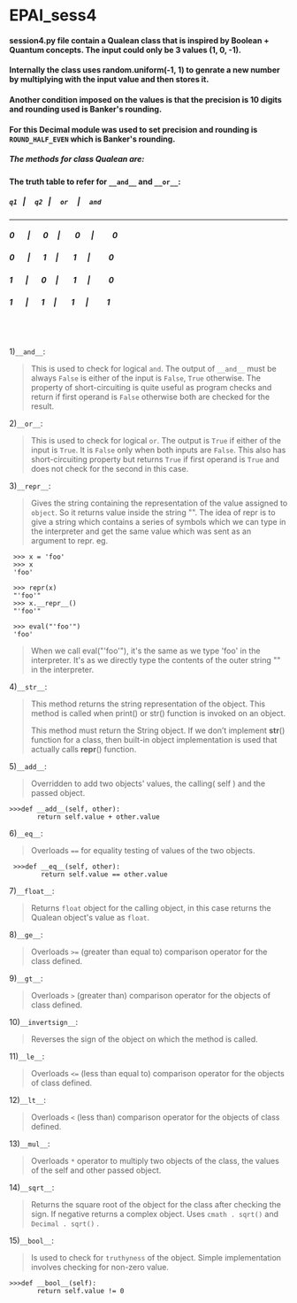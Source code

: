# EPAI_sess4

#### session4.py file contain a Qualean class that is inspired by Boolean + Quantum concepts. The input could only be 3 values (1, 0, -1).

#### Internally the class uses random.uniform(-1, 1) to genrate a new number by multiplying with the input value and then stores it.

#### Another condition imposed on the values is that the precision is 10 digits and rounding used is Banker's rounding.

#### For this Decimal module was used to set precision and rounding is ` ROUND_HALF_EVEN ` which is Banker's rounding.

##### The methods for class Qualean are:

#### The truth table to refer for `__and__` and `__or__`:
#####  `q1`&nbsp;&nbsp;   |&nbsp;&nbsp;&nbsp;&nbsp;    `q2`&nbsp;&nbsp;   |&nbsp;&nbsp;&nbsp;&nbsp;   `or`&nbsp;&nbsp;&nbsp;&nbsp;   |&nbsp;&nbsp;&nbsp;&nbsp;   `and`&nbsp;&nbsp;&nbsp;&nbsp;

-----------------------------------------------------
#####  0&nbsp;&nbsp;&nbsp;&nbsp;&nbsp;&nbsp;    |&nbsp;&nbsp;&nbsp;&nbsp;&nbsp;&nbsp;     0&nbsp;&nbsp;&nbsp;&nbsp;&nbsp;|&nbsp;&nbsp;&nbsp;&nbsp;&nbsp;&nbsp;&nbsp;        0&nbsp;&nbsp;&nbsp;&nbsp;&nbsp;&nbsp;|&nbsp;&nbsp;&nbsp;&nbsp;&nbsp;&nbsp;&nbsp;&nbsp;&nbsp;&nbsp;0
#####  0&nbsp;&nbsp;&nbsp;&nbsp;&nbsp;&nbsp;    |&nbsp;&nbsp;&nbsp;&nbsp;&nbsp;&nbsp;     1&nbsp;&nbsp;&nbsp;&nbsp;&nbsp;|&nbsp;&nbsp;&nbsp;&nbsp;&nbsp;&nbsp;&nbsp;        1&nbsp;&nbsp;&nbsp;&nbsp;&nbsp;&nbsp;|&nbsp;&nbsp;&nbsp;&nbsp;&nbsp;&nbsp;&nbsp;&nbsp;&nbsp;&nbsp;0
#####  1&nbsp;&nbsp;&nbsp;&nbsp;&nbsp;&nbsp;    |&nbsp;&nbsp;&nbsp;&nbsp;&nbsp;&nbsp;     0&nbsp;&nbsp;&nbsp;&nbsp;&nbsp;|&nbsp;&nbsp;&nbsp;&nbsp;&nbsp;&nbsp;&nbsp;        1&nbsp;&nbsp;&nbsp;&nbsp;&nbsp;&nbsp;|&nbsp;&nbsp;&nbsp;&nbsp;&nbsp;&nbsp;&nbsp;&nbsp;&nbsp;&nbsp;0
#####  1&nbsp;&nbsp;&nbsp;&nbsp;&nbsp;&nbsp;    |&nbsp;&nbsp;&nbsp;&nbsp;&nbsp;&nbsp;     1&nbsp;&nbsp;&nbsp;&nbsp;&nbsp;|&nbsp;&nbsp;&nbsp;&nbsp;&nbsp;&nbsp;&nbsp;        1&nbsp;&nbsp;&nbsp;&nbsp;&nbsp;&nbsp;|&nbsp;&nbsp;&nbsp;&nbsp;&nbsp;&nbsp;&nbsp;&nbsp;&nbsp;&nbsp;1

<br/><br/>

1)` __and__ `:
> This is used to check for logical `and`. The output of `__and__` must be always `False` is either of the input is `False`, `True` otherwise.
> The property of short-circuiting is quite useful as program checks and return if first operand is `False` otherwise both are checked for the result.

2)` __or__ `:
> This is used to check for logical `or`. The output is `True` if either of the input is `True`. It is `False` only when both inputs are `False`.
> This also has short-circuiting property but returns `True` if first operand is `True` and does not check for the second in this case.
 
3)` __repr__ `:
> Gives the string containing the representation of the value assigned to `object`.
> So it returns value inside the string "".
> The idea of repr is to give a string which contains a series of symbols which we can type in the interpreter and get the same value which was sent as an argument to repr.
> eg. 
>  
     >>> x = 'foo'
     >>> x
     'foo'
     
     >>> repr(x)
     "'foo'"
     >>> x.__repr__()
     "'foo'"
     
     >>> eval("'foo'")
     'foo'
> When we call eval("'foo'"), it's the same as we type 'foo' in the interpreter. It's as we directly type the contents of the outer string "" in the interpreter.


4)` __str__ `:
> This method returns the string representation of the object. This method is called when print() or str() function is invoked on an object.
>
> This method must return the String object. If we don’t implement __str__() function for a class, then built-in object implementation is used that actually calls __repr__() function.
>

5)` __add__ `:
> Overridden to add two objects' values, the calling( self ) and the passed object.
    
    >>>def __add__(self, other):
           return self.value + other.value 
            
6)` __eq__ `:
> Overloads `==` for equality testing of values of the two objects.
    
     >>>def __eq__(self, other):
            return self.value == other.value

7)` __float__ `:
> Returns `float` object for the calling object, in this case returns the Qualean object's value as `float`.

8)` __ge__ `:
> Overloads `>=` (greater than equal to) comparison operator for the class defined. 


9)` __gt__ `:
> Overloads `>` (greater than) comparison operator for the objects of class defined.

10)` __invertsign__ `:
> Reverses the sign of the object on which the method is called.

11)` __le__ `:
> Overloads `<=` (less than equal to) comparison operator for the objects of class defined.

12)` __lt__ `:
> Overloads `<` (less than) comparison operator for the objects of class defined.

13)` __mul__ `:
> Overloads `*` operator to multiply two objects of the class, the values of the self and other passed object.
 
14)` __sqrt__ `:
> Returns the square root of the object for the class after checking the sign. If negative returns a complex object. Uses `cmath . sqrt()` and `Decimal . sqrt()` .

15)` __bool__ `:
> Is used to check for `truthyness` of the object. Simple implementation involves checking for non-zero value.
    
    >>>def __bool__(self):
           return self.value != 0
           
 